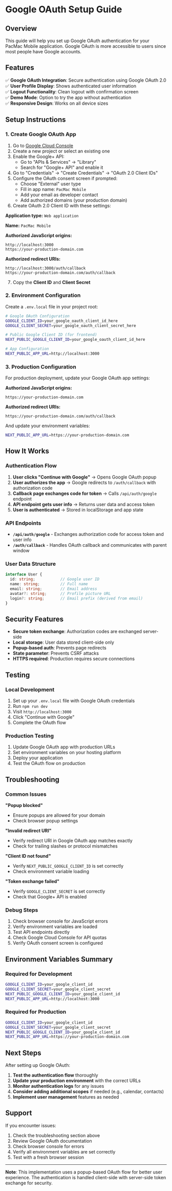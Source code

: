 # Google OAuth Setup Guide

## Overview

This guide will help you set up Google OAuth authentication for your PacMac Mobile application. Google OAuth is more accessible to users since most people have Google accounts.

## Features

✅ **Google OAuth Integration**: Secure authentication using Google OAuth 2.0  
✅ **User Profile Display**: Shows authenticated user information  
✅ **Logout Functionality**: Clean logout with confirmation screen  
✅ **Demo Mode**: Option to try the app without authentication  
✅ **Responsive Design**: Works on all device sizes  

## Setup Instructions

### 1. Create Google OAuth App

1. Go to [Google Cloud Console](https://console.cloud.google.com/)
2. Create a new project or select an existing one
3. Enable the Google+ API:
   - Go to "APIs & Services" → "Library"
   - Search for "Google+ API" and enable it
4. Go to "Credentials" → "Create Credentials" → "OAuth 2.0 Client IDs"
5. Configure the OAuth consent screen if prompted:
   - Choose "External" user type
   - Fill in app name: `PacMac Mobile`
   - Add your email as developer contact
   - Add authorized domains (your production domain)
6. Create OAuth 2.0 Client ID with these settings:

**Application type:** `Web application`

**Name:** `PacMac Mobile`

**Authorized JavaScript origins:**
```
http://localhost:3000
https://your-production-domain.com
```

**Authorized redirect URIs:**
```
http://localhost:3000/auth/callback
https://your-production-domain.com/auth/callback
```

7. Copy the **Client ID** and **Client Secret**

### 2. Environment Configuration

Create a `.env.local` file in your project root:

```bash
# Google OAuth Configuration
GOOGLE_CLIENT_ID=your_google_oauth_client_id_here
GOOGLE_CLIENT_SECRET=your_google_oauth_client_secret_here

# Public Google Client ID (for frontend)
NEXT_PUBLIC_GOOGLE_CLIENT_ID=your_google_oauth_client_id_here

# App Configuration
NEXT_PUBLIC_APP_URL=http://localhost:3000
```

### 3. Production Configuration

For production deployment, update your Google OAuth app settings:

**Authorized JavaScript origins:**
```
https://your-production-domain.com
```

**Authorized redirect URIs:**
```
https://your-production-domain.com/auth/callback
```

And update your environment variables:

```bash
NEXT_PUBLIC_APP_URL=https://your-production-domain.com
```

## How It Works

### Authentication Flow

1. **User clicks "Continue with Google"** → Opens Google OAuth popup
2. **User authorizes the app** → Google redirects to `/auth/callback` with authorization code
3. **Callback page exchanges code for token** → Calls `/api/auth/google` endpoint
4. **API endpoint gets user info** → Returns user data and access token
5. **User is authenticated** → Stored in localStorage and app state

### API Endpoints

- **`/api/auth/google`** - Exchanges authorization code for access token and user info
- **`/auth/callback`** - Handles OAuth callback and communicates with parent window

### User Data Structure

```typescript
interface User {
  id: string;           // Google user ID
  name: string;         // Full name
  email: string;        // Email address
  avatar?: string;      // Profile picture URL
  login?: string;       // Email prefix (derived from email)
}
```

## Security Features

- **Secure token exchange**: Authorization codes are exchanged server-side
- **Local storage**: User data stored client-side only
- **Popup-based auth**: Prevents page redirects
- **State parameter**: Prevents CSRF attacks
- **HTTPS required**: Production requires secure connections

## Testing

### Local Development

1. Set up your `.env.local` file with Google OAuth credentials
2. Run `npm run dev`
3. Visit `http://localhost:3000`
4. Click "Continue with Google"
5. Complete the OAuth flow

### Production Testing

1. Update Google OAuth app with production URLs
2. Set environment variables on your hosting platform
3. Deploy your application
4. Test the OAuth flow on production

## Troubleshooting

### Common Issues

**"Popup blocked"**
- Ensure popups are allowed for your domain
- Check browser popup settings

**"Invalid redirect URI"**
- Verify redirect URI in Google OAuth app matches exactly
- Check for trailing slashes or protocol mismatches

**"Client ID not found"**
- Verify `NEXT_PUBLIC_GOOGLE_CLIENT_ID` is set correctly
- Check environment variable loading

**"Token exchange failed"**
- Verify `GOOGLE_CLIENT_SECRET` is set correctly
- Check that Google+ API is enabled

### Debug Steps

1. Check browser console for JavaScript errors
2. Verify environment variables are loaded
3. Test API endpoints directly
4. Check Google Cloud Console for API quotas
5. Verify OAuth consent screen is configured

## Environment Variables Summary

### Required for Development
```bash
GOOGLE_CLIENT_ID=your_google_client_id
GOOGLE_CLIENT_SECRET=your_google_client_secret
NEXT_PUBLIC_GOOGLE_CLIENT_ID=your_google_client_id
NEXT_PUBLIC_APP_URL=http://localhost:3000
```

### Required for Production
```bash
GOOGLE_CLIENT_ID=your_google_client_id
GOOGLE_CLIENT_SECRET=your_google_client_secret
NEXT_PUBLIC_GOOGLE_CLIENT_ID=your_google_client_id
NEXT_PUBLIC_APP_URL=https://your-production-domain.com
```

## Next Steps

After setting up Google OAuth:

1. **Test the authentication flow** thoroughly
2. **Update your production environment** with the correct URLs
3. **Monitor authentication logs** for any issues
4. **Consider adding additional scopes** if needed (e.g., calendar, contacts)
5. **Implement user management** features as needed

## Support

If you encounter issues:

1. Check the troubleshooting section above
2. Review Google OAuth documentation
3. Check browser console for errors
4. Verify all environment variables are set correctly
5. Test with a fresh browser session

---

**Note**: This implementation uses a popup-based OAuth flow for better user experience. The authentication is handled client-side with server-side token exchange for security.